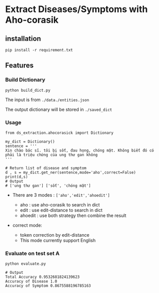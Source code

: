 # Extract Diseases/Symptoms with Aho-corasik

## installation
`pip install -r requirement.txt`

## Features

### Build Dictionary
    python build_dict.py

The input is from `./data./entities.json`

The output dictionary will be stored in `./saved_dict`
### Usage
    from ds_extraction.ahocorasick import Dictionary

    my_dict = Dictionary()
    sentence = '''
    Xin chào bác sĩ. tôi bị sốt, đau họng, chóng mặt. Không biết đó có phải là triệu chứng của ung thư gan không
    '''

    # Return list of disease and symptom
    d , s = my_dict.get_ner(sentence,mode='aho',correct=False)
    print(d,s)
    # Output
    # ['ung thư gan'] ['sốt', 'chóng mặt']

- There are 3 modes : `['aho','edit','ahoedit']`
    - aho : use aho-corasik to search in dict
    - edit : use edit-distance to search in dict
    - ahoedit : use both strategy then combine the result

- correct mode:
    - token correction by edit-distance
    - This mode currently support English 
### Evaluate on test set A
    python evaluate.py 

    # Output
    Total Accuracy 0.9532681824139623  
    Accuracy of Disease 1.0  
    Accuracy of Symptom 0.8675588196785163  